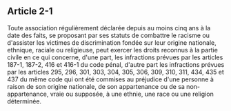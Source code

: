 Article 2-1
----
Toute association régulièrement déclarée depuis au moins cinq ans à la date des
faits, se proposant par ses statuts de combattre le racisme ou d'assister les
victimes de discrimination fondée sur leur origine nationale, ethnique, raciale
ou religieuse, peut exercer les droits reconnus à la partie civile en ce qui
concerne, d'une part, les infractions prévues par les articles 187-1, 187-2, 416
et 416-1 du code pénal, d'autre part les infractions prévues par les articles
295, 296, 301, 303, 304, 305, 306, 309, 310, 311, 434, 435 et 437 du même code
qui ont été commises au préjudice d'une personne à raison de son origine
nationale, de son appartenance ou de sa non-appartenance, vraie ou supposée, à
une ethnie, une race ou une religion déterminée.
